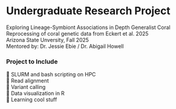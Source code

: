# Undergraduate Research Project
Exploring Lineage-Symbiont Associations in Depth Generalist Coral
<br>Reprocessing of coral genetic data from Eckert et al. 2025
<br>Arizona State Unversity, Fall 2025
<br>Mentored by: Dr. Jessie Ebie / Dr. Abigail Howell
<br>
### Project to Include
🔹 SLURM and bash scripting on HPC
<br>🔹 Read alignment
<br>🔹 Variant calling
<br>🔹 Data visualization in R
<br>🔹 Learning cool stuff 

